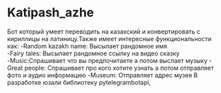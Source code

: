 # Katipash_azhe
Бот который умеет переводить на казахский и конвертировать с кириллицы на латиницу.Также имеет интересные функциональности как:
-Random kazakh name: Высылает рандомное имя  
-Fairy tales: Высылает рандомное ссылку на видео сказку  
-Music:Спрашивает что вы предпочитаете а потом выслает музыку 
-Great people: Спрашивает про кого хотите узнать а потом отправляет фото и аудио информацию
-Museum: Отправляет адрес музея
В разработке юзали библиотеку pytelegrambotapi, 
